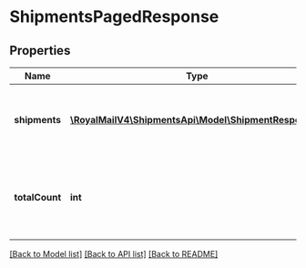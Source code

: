 # ShipmentsPagedResponse

## Properties
Name | Type | Description | Notes
------------ | ------------- | ------------- | -------------
**shipments** | [**\RoyalMailV4\ShipmentsApi\Model\ShipmentResponse[]**](ShipmentResponse.md) | Shipments &lt;br /&gt;The shipments for the requested page only. | 
**totalCount** | **int** | Total Count &lt;br /&gt;The total number of shipments matching the request. | 

[[Back to Model list]](../../README.md#documentation-for-models) [[Back to API list]](../../README.md#documentation-for-api-endpoints) [[Back to README]](../../README.md)

